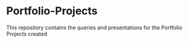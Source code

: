 # Portfolio-Projects
This repository contains the queries and presentations for the Portfolio Projects created


